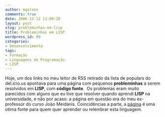 ```yaml
---
author: mgalves
comments: true
date: 2006-12-12 11:09:28
layout: post
slug: probleminhas-em-lisp
title: Probleminhas em LISP
wordpress_id: 99
categories:
- Desenvolvimento
tags:
- Formação
- Linguagens de Programação
- LISP
---
```


Hoje, um dos links no meu leitor de RSS retirado da lista de populars do del.icio.us apontava para uma página com pequenos **probleminhas** a serem resolvidos em **LISP**, com **código fonte**.  Os problemas eram muito parecidos com alguns que eu tive que resolver quando aprendi **LISP** na universidade, e não por acaso: a página em questão era do meu ex-professor do curso João Meidanis. Coincidências a parte, a [página](http://www.ic.unicamp.br/~meidanis/courses/mc336/2006s2/funcional/L-99_Ninety-Nine_Lisp_Problems.html) é uma otima fonte para quem quer aprender ou relembrar esta linguagem.
